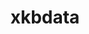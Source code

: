 ---
title: "xkbdata"
layout: cache
categories: [package, develop-2024-08-04]
meta: {"versions": ["1.0.1"], "compilers": ["gcc@=11.1.0", "oneapi@=2024.2.0"], "oss": ["ubuntu20.04", "ubuntu22.04"], "platforms": ["linux"], "targets": ["x86_64_v3"], "stacks": ["data-vis-sdk", "e4s-oneapi", "root"], "num_specs": 2, "num_specs_by_stack": {"data-vis-sdk": 1, "root": 2, "e4s-oneapi": 1}}
spec_details: [{"hash": "apvvi3ssf2hkezjhxtozlorckl3zruac", "compiler": "gcc@=11.1.0", "versions": ["1.0.1"], "os": "ubuntu20.04", "platform": "linux", "target": "x86_64_v3", "variants": ["build_system=autotools"], "stacks": ["data-vis-sdk", "root"], "size": "-", "tarball": "https://binaries.spack.io/develop-2024-08-04/build_cache/linux-ubuntu20.04-x86_64_v3/gcc-11.1.0/xkbdata-1.0.1/linux-ubuntu20.04-x86_64_v3-gcc-11.1.0-xkbdata-1.0.1-apvvi3ssf2hkezjhxtozlorckl3zruac.spack"}, {"hash": "q46bh3xaaundle2mvwd6j5bc7vczxw2j", "compiler": "oneapi@=2024.2.0", "versions": ["1.0.1"], "os": "ubuntu22.04", "platform": "linux", "target": "x86_64_v3", "variants": ["build_system=autotools"], "stacks": ["e4s-oneapi", "root"], "size": "-", "tarball": "https://binaries.spack.io/develop-2024-08-04/build_cache/linux-ubuntu22.04-x86_64_v3/oneapi-2024.2.0/xkbdata-1.0.1/linux-ubuntu22.04-x86_64_v3-oneapi-2024.2.0-xkbdata-1.0.1-q46bh3xaaundle2mvwd6j5bc7vczxw2j.spack"}]
---